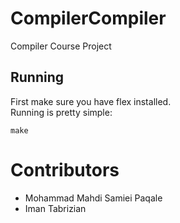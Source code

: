 # CompilerCompiler
Compiler Course Project
## Running
First make sure you have flex installed.  
Running is pretty simple:  
```shell
make
```

# Contributors
* Mohammad Mahdi Samiei Paqale
* Iman Tabrizian
